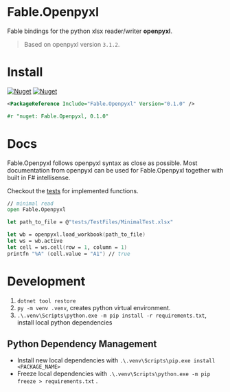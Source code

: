 # Fable.Openpyxl

Fable bindings for the python xlsx reader/writer **openpyxl**.

> Based on openpyxl version `3.1.2`.

# Install

<a href="https://www.nuget.org/packages/Fable.Openpyxl/">![Nuget](https://img.shields.io/nuget/v/Fable.Openpyxl?logo=nuget&color=success)</a>
<a href="https://www.nuget.org/packages/Fable.Openpyxl/">![Nuget](https://img.shields.io/nuget/dt/Fable.Openpyxl?logo=nuget)</a>

```xml
<PackageReference Include="Fable.Openpyxl" Version="0.1.0" />
```

```fsharp
#r "nuget: Fable.Openpyxl, 0.1.0"
```

# Docs

Fable.Openpyxl follows openpyxl syntax as close as possible. Most documentation from openpyxl can be used for Fable.Openpyxl together with built in F# intellisense.

Checkout the [tests](/tests) for implemented functions.

```fsharp
// minimal read
open Fable.Openpyxl

let path_to_file = @"tests/TestFiles/MinimalTest.xlsx"

let wb = openpyxl.load_workbook(path_to_file)
let ws = wb.active
let cell = ws.cell(row = 1, column = 1)
printfn "%A" (cell.value = "A1") // true
```

# Development

1. `dotnet tool restore`
2. `py -m venv .venv`, creates python virtual environment.
3. `.\.venv\Scripts\python.exe -m pip install -r requirements.txt`, install local python dependencies

## Python Dependency Management

- Install new local dependencies with `.\.venv\Scripts\pip.exe install <PACKAGE_NAME>`
- Freeze local dependencies with `.\.venv\Scripts\python.exe -m pip freeze > requirements.txt` .
